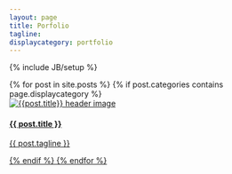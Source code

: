 ```yaml
---
layout: page
title: Porfolio
tagline: 
displaycategory: portfolio
---
```

{% include JB/setup %}

<section id="portfolio" class="bg-light-gray">
    <div class="container">
        {% for post in site.posts %}
        {% if post.categories contains page.displaycategory %}
            <a href="{{ BASE_PATH }}{{ post.url }}" class="col-md-4 col-sm-6 portfolio-item">
                    <div class="portfolio-hover">
                        <div class="portfolio-hover-content">
                            <i class="fa fa-plus fa-3x"></i>
                        </div>
                    </div>
                    <img src="{{post.teaser}}" class="img-responsive" alt="{{post.title}} header image">
                <div class="portfolio-caption">
                    <h4>{{ post.title }}</h4>
                    <p class="text-muted">{{ post.tagline }}</p>
                </div>
            </div>
            {% endif %}
        {% endfor %}
    </div>
</section>

<!-- Read [Jekyll Quick Start](http://jekyllbootstrap.com/usage/jekyll-quick-start.html)

Complete usage and documentation available at: [Jekyll Bootstrap](http://jekyllbootstrap.com)

## Update Author Attributes

In `_config.yml` remember to specify your own data:
    
    title : My Blog =)
    
    author :
      name : Name Lastname
      email : blah@email.test
      github : username
      twitter : username

The theme should reference these variables whenever needed.
    
## Sample Posts

This blog contains sample posts which help stage pages and blog data.
When you don't need the samples anymore just delete the `_posts/core-samples` folder.

    $ rm -rf _posts/core-samples

Here's a sample "posts list".

<ul class="posts">
  {% for post in site.posts %}
    <li><span>{{ post.date | date_to_string }}</span> &raquo; <a href="{{ BASE_PATH }}{{ post.url }}">{{ post.title }}</a></li>
  {% endfor %}
</ul>

## To-Do

This theme is still unfinished. If you'd like to be added as a contributor, [please fork](http://github.com/plusjade/jekyll-bootstrap)!
We need to clean up the themes, make theme usage guides with theme-specific markup examples. -->



